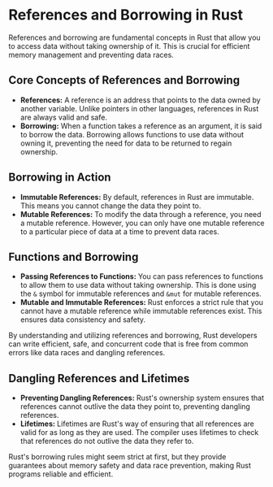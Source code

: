 # References and Borrowing in Rust

References and borrowing are fundamental concepts in Rust that allow you to access data without taking ownership of it. This is crucial for efficient memory management and preventing data races.

## Core Concepts of References and Borrowing

- **References:** A reference is an address that points to the data owned by another variable. Unlike pointers in other languages, references in Rust are always valid and safe.
- **Borrowing:** When a function takes a reference as an argument, it is said to borrow the data. Borrowing allows functions to use data without owning it, preventing the need for data to be returned to regain ownership.

## Borrowing in Action

- **Immutable References:** By default, references in Rust are immutable. This means you cannot change the data they point to.
- **Mutable References:** To modify the data through a reference, you need a mutable reference. However, you can only have one mutable reference to a particular piece of data at a time to prevent data races.

## Functions and Borrowing

- **Passing References to Functions:** You can pass references to functions to allow them to use data without taking ownership. This is done using the `&` symbol for immutable references and `&mut` for mutable references.
- **Mutable and Immutable References:** Rust enforces a strict rule that you cannot have a mutable reference while immutable references exist. This ensures data consistency and safety.

By understanding and utilizing references and borrowing, Rust developers can write efficient, safe, and concurrent code that is free from common errors like data races and dangling references.

## Dangling References and Lifetimes

- **Preventing Dangling References:** Rust's ownership system ensures that references cannot outlive the data they point to, preventing dangling references.
- **Lifetimes:** Lifetimes are Rust's way of ensuring that all references are valid for as long as they are used. The compiler uses lifetimes to check that references do not outlive the data they refer to.

Rust's borrowing rules might seem strict at first, but they provide guarantees about memory safety and data race prevention, making Rust programs reliable and efficient.